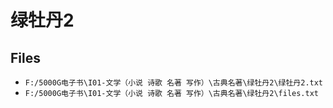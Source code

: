 # 绿牡丹2

## Files

- `F:/5000G电子书\I01-文学（小说 诗歌 名著 写作）\古典名著\绿牡丹2\绿牡丹2.txt`
- `F:/5000G电子书\I01-文学（小说 诗歌 名著 写作）\古典名著\绿牡丹2\files.txt`
